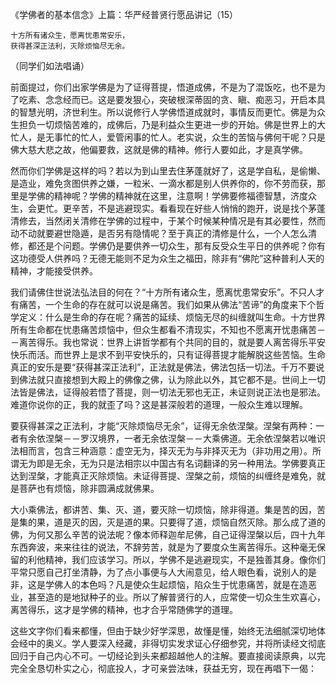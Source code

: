 《学佛者的基本信念》上篇：华严经普贤行愿品讲记（15）

```
十方所有诸众生，愿离忧患常安乐，
获得甚深正法利，灭除烦恼尽无余。
```

（同学们如法唱诵）

前面提过，你们出家学佛是为了证得菩提，悟道成佛，不是为了混饭吃，也不是为了吃素、念念经而已。这是要发狠心，突破根深蒂固的贪、瞋、痴恶习，开启本具的智慧光明，济世利生。所以说修行人学佛悟道成就时，事情反而更忙。佛是为众生担负一切烦恼苦难的，成佛后，乃是利益众生更进一步的开始。佛是世界上的大忙人，是无事忙的忙人，爱管闲事的忙人。老实说，众生的苦恼与佛何干呢？只是佛大慈大悲之故，他偏要救，这就是佛的精神。修行人要如此，才是真学佛。

然而你们学佛是这样的吗？若以为到山里去住茅蓬就好了，这是学自私，是偷懒、是造业，难免贪图供养之嫌，一粒米、一滴水都是别人供养你的，你不劳而获，那里是学佛的精神呢？学佛的精神就在这里，注意啊！学佛要修福德智慧，济度众生，会更忙。更辛苦，不是逃避现实。看看现在好些人悄悄的跑开，说是找个茅蓬清修去，当然闭关清修在学佛的过程中，于某个时候某种情况是有其必要性，然而动不动就要避世隐遁，是否另有隐情呢？至于真正的清修是什么，一个人怎么清修，都还是个问题。学佛仍是要供养一切众生，那有反受众生平日的供养呢？你有这功德受人供养吗？无德无能则不足为众生之福田，除非有“佛陀”这种普利人天的精神，才能接受供养。

我们请佛住世说法弘法目的何在？“十方所有诸众生，愿离忧患常安乐”。不只人才有痛苦，一个生命的存在就可以说是痛苦。我们如果从佛法“苦谛”的角度来下个哲学定义：什么是生命的存在呢？痛苦的延续、烦恼无尽的纠缠就叫生命。十方世界所有生命都在忧患痛苦烦恼中，但众生都看不清现实，不知也不愿离开忧患痛苦－－离苦得乐。我也常说：世界上讲哲学都有个共同的目的，就是要人离苦得乐平安快乐而活。而世界上是求不到平安快乐的，只有证得菩提才能解脱这些苦恼。生命真正的安乐是要“获得甚深正法利”，正法就是佛法，佛法包括一切法。千万不要说到佛法就只直接想到大殿上的佛像之佛，认为除此以外，其它都不是。世间上一切法皆是佛法，证得般若悟了菩提，则一切法无邪也无正，未证则说正法也是邪法。难道你说你的正，我的就歪了吗？这是甚深般若的道理，一般众生难以理解。

要获得甚深之正法利，才能“灭除烦恼尽无余”，证得无余依涅槃。涅槃有两种：一者有余依涅槃－－罗汉境界，一者无余依涅槃－－大乘佛道。无余依涅槃若以唯识法相而言，包含三种涵意：虚空无为，择灭无为与非择灭无为（非功用之用）。所谓无为即是无余，无为只是法相宗以中国古有名词翻译的另一种用法。学佛要真正达到涅槃，才能真正灭除烦恼。未证得菩提、涅槃之前，烦恼的纠缠终是难免，就是菩萨也有烦恼，除非圆满成就佛果。

大小乘佛法，都讲苦、集、灭、道，要灭除一切烦恼，除非得道。集是苦的因，苦是集的果，道是灭的因，灭是道的果。只要得了道，烦恼自然灭除。那么成了道的佛，为何又那么辛苦的说法呢？像本师释迦牟尼佛，自己证得涅槃以后，四十九年东西奔波，来来往往的说法，不辞劳苦，就是为了要度众生离苦得乐。这种毫无保留的利他精神，我们应该学习。所以，学佛不是逃避现实，不是独善其身。像你们平常只愿自己打坐清静，为了点小事便与人大闹意见，给人眼色看，说别人的是非，这是学佛人的本色吗？凡是使众生起烦恼，陷众生于忧患痛苦，就是在造恶业，甚至造的是地狱种子的业。所以了解普贤行的人，应常使一切众生生欢喜心，离苦得乐，这才是学佛的精神，也才合乎常随佛学的道理。

这些文字你们看来都懂，但由于缺少好学深思，故懂是懂，始终无法细腻深切地体会经中的奥义。学人要深入经藏，非得切实发求证心仔细参究，并将所读经文彻底回归于自己内心不可。一切经论到头来都超越他人的注解。要直接阅读原典，以完完全全恳切朴实之心，彻底投人，才可亲尝法味，获益无穷，现在再唱下一偈：


